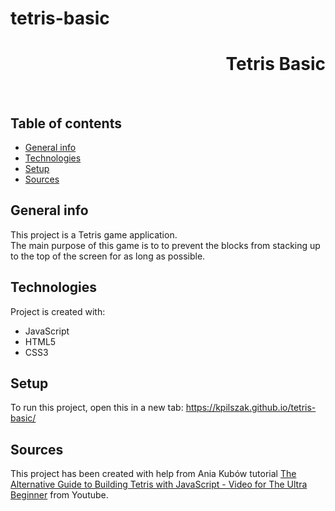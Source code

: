 # tetris-basic
<h1 align="right">Tetris Basic</h1><br>

## Table of contents
* [General info](#general-info)
* [Technologies](#technologies)
* [Setup](#setup)
* [Sources](#sources)

## General info
This project is a Tetris game application.  
The main purpose of this game is to to prevent the blocks from stacking up to the top of the screen for as long as possible.  
	
## Technologies
Project is created with:
* JavaScript
* HTML5
* CSS3  

## Setup
To run this project, open this in a new tab: <a href="https://kpilszak.github.io/tetris-basic/">https://kpilszak.github.io/tetris-basic/</a>

## Sources
This project has been created with help from Ania Kubów tutorial <a href="https://www.youtube.com/watch?v=w1JJfK09ujQ">The Alternative Guide to Building Tetris with JavaScript - Video for The Ultra Beginner</a> from Youtube.

